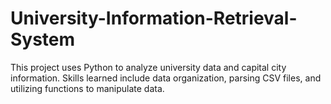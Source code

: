 # University-Information-Retrieval-System
This project uses Python to analyze university data and capital city information. Skills learned include data organization, parsing CSV files, and utilizing functions to manipulate data.

